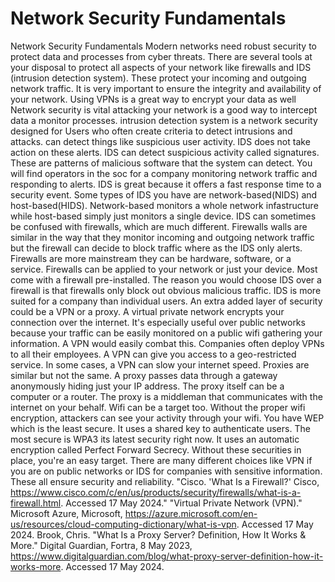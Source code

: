 # Network Security Fundamentals
Network Security Fundamentals
Modern networks need robust security to protect data and processes from cyber threats. There are several tools at your disposal to protect all aspects of your network like firewalls and IDS (intrusion detection system). These protect your incoming and outgoing network traffic. It is very important to ensure the integrity and availability of your network. Using VPNs is a great way to encrypt your data as well
Network security is vital attacking your network is a good way to intercept data a monitor processes. intrusion detection system is a network security designed for Users who often create criteria to detect intrusions and attacks. can detect things like suspicious user activity. IDS does not take action on these alerts. IDS can detect suspicious activity called signatures. These are patterns of malicious software that the system can detect. You will find operators in the soc for a company monitoring network traffic and responding to alerts. IDS is great because it offers a fast response time to a security event. Some types of IDS you have are network-based(NIDS) and host-based(HIDS). Network-based monitors a whole network infastructure while host-based simply just monitors a single device. IDS can sometimes be confused with firewalls, which are much different.
Firewalls walls are similar in the way that they monitor incoming and outgoing network traffic but the firewall can decide to block traffic where as the IDS only alerts. Firewalls are more mainstream they can be hardware, software, or a service. Firewalls can be applied to your network or just your device. Most come with a firewall pre-installed. The reason you would choose IDS over a firewall is that firewalls only block out obvious malicious traffic. IDS is more suited for a company than individual users. An extra added layer of security could be a VPN or a proxy.
A virtual private network encrypts your connection over the internet. It's especially useful over public networks because your traffic can be easily monitored on a public wifi gathering your information. A VPN would easily combat this. Companies often deploy VPNs to all their employees. A VPN can give you access to a geo-restricted service. In some cases, a VPN can slow your internet speed. Proxies are similar but not the same. A proxy passes data through a gateway anonymously hiding just your IP address. The proxy itself can be a computer or a router. The proxy is a middleman that communicates with the internet on your behalf.
Wifi can be a target too. Without the proper wifi encryption, attackers can see your activity through your wifi. You have WEP which is the least secure. It uses a shared key to authenticate users. The most secure is WPA3 its latest security right now. It uses an automatic encryption called Perfect Forward Secrecy. 
Without these securities in place, you're an easy target. There are many different choices like VPN if you are on public networks or IDS for companies with sensitive information. These all ensure security and reliability.
"Cisco. 'What Is a Firewall?' Cisco, https://www.cisco.com/c/en/us/products/security/firewalls/what-is-a-firewall.html. Accessed 17 May 2024."
"Virtual Private Network (VPN)." Microsoft Azure, Microsoft, https://azure.microsoft.com/en-us/resources/cloud-computing-dictionary/what-is-vpn. Accessed 17 May 2024.
Brook, Chris. "What Is a Proxy Server? Definition, How It Works & More." Digital Guardian, Fortra, 8 May 2023, https://www.digitalguardian.com/blog/what-proxy-server-definition-how-it-works-more. Accessed 17 May 2024.
